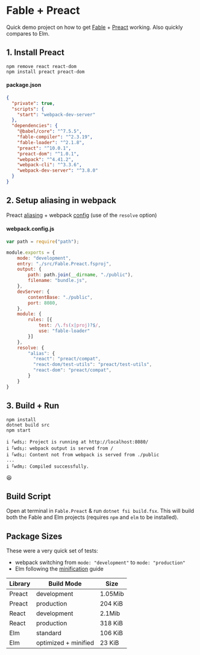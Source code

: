 # Fable + Preact

Quick demo project on how to get [Fable](https://fable.io/) + [Preact](https://preactjs.com/) working. Also quickly compares to Elm.

## 1. Install Preact

```
npm remove react react-dom
npm install preact preact-dom
```
#### package.json
```json
{
  "private": true,
  "scripts": {
    "start": "webpack-dev-server"
  },
  "dependencies": {
    "@babel/core": "^7.5.5",
    "fable-compiler": "^2.3.19",
    "fable-loader": "^2.1.8",
    "preact": "^10.0.1",
    "preact-dom": "^1.0.1",
    "webpack": "^4.41.2",
    "webpack-cli": "^3.3.6",
    "webpack-dev-server": "^3.8.0"
  }
}
```

## 2. Setup aliasing in webpack
Preact [aliasing](https://preactjs.com/guide/v10/getting-started#aliasing-in-webpack) + webpack [config](https://webpack.js.org/configuration/)  (use of the `resolve` option)
#### webpack.config.js
```js
var path = require("path");

module.exports = {
    mode: "development",
    entry: "./src/Fable.Preact.fsproj",
    output: {
        path: path.join(__dirname, "./public"),
        filename: "bundle.js",
    },
    devServer: {
        contentBase: "./public",
        port: 8080,
    },
    module: {
        rules: [{
            test: /\.fs(x|proj)?$/,
            use: "fable-loader"
        }]
    },
    resolve: {
        "alias": {
          "react": "preact/compat",
          "react-dom/test-utils": "preact/test-utils",
          "react-dom": "preact/compat",
        }
    }
}
```

## 3. Build + Run

```
npm install
dotnet build src
npm start

i ｢wds｣: Project is running at http://localhost:8080/
i ｢wds｣: webpack output is served from /
i ｢wds｣: Content not from webpack is served from ./public
...
i ｢wdm｣: Compiled successfully.
```
:satisfied:

## Build Script

Open at terminal in `Fable.Preact` & run `dotnet fsi build.fsx`. This will build both the Fable and Elm projects (requires `npm` and `elm` to be installed).

## Package Sizes

These were a very quick set of tests:
- webpack switching from `mode: "development"` to `mode: "production"`
- Elm following the [minification](https://guide.elm-lang.org/optimization/asset_size.html) guide

Library | Build Mode | Size
| --- | --- | --- |
Preact | development | 1.05Mib
Preact | production | 204 KiB
React | development | 2.1Mib
React | production | 318 KiB
Elm | standard | 106 KiB
Elm | optimized + minified | 23 KiB